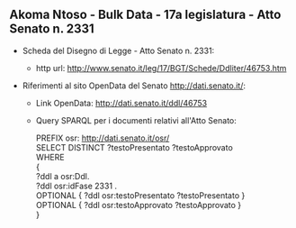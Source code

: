 ## Akoma Ntoso - Bulk Data - 17a legislatura - Atto Senato n. 2331 ##

* Scheda del Disegno di Legge - Atto Senato n. 2331:
	* http url: http://www.senato.it/leg/17/BGT/Schede/Ddliter/46753.htm

* Riferimenti al sito OpenData del Senato http://dati.senato.it/:
	* Link OpenData: http://dati.senato.it/ddl/46753
	* Query SPARQL per i documenti relativi all'Atto Senato:

        PREFIX osr: <http://dati.senato.it/osr/>  
		SELECT DISTINCT ?testoPresentato ?testoApprovato  
		WHERE  
		{  
		    ?ddl a osr:Ddl.  
		    ?ddl osr:idFase 2331 .  
		    OPTIONAL { ?ddl osr:testoPresentato ?testoPresentato }  
		    OPTIONAL { ?ddl osr:testoApprovato ?testoApprovato }  
		}
		